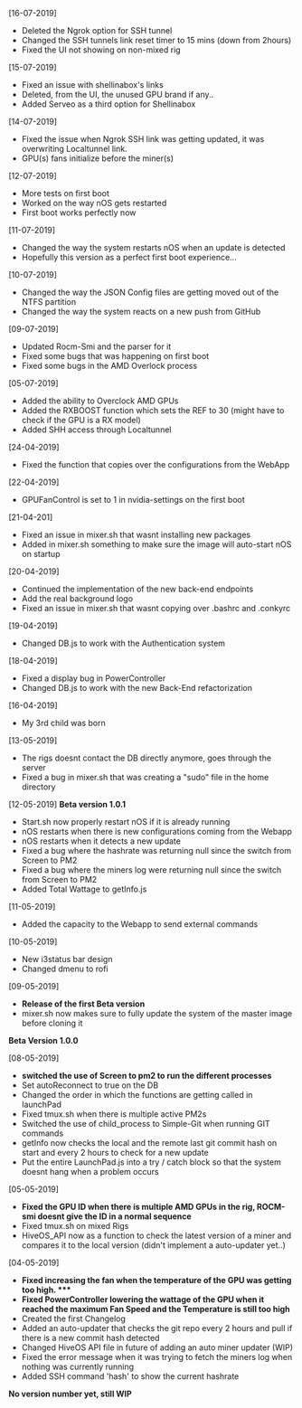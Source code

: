 [16-07-2019]
- Deleted the Ngrok option for SSH tunnel
- Changed the SSH tunnels link reset timer to 15 mins (down from 2hours)
- Fixed the UI not showing on non-mixed rig

[15-07-2019]
- Fixed an issue with shellinabox's links
- Deleted, from the UI, the unused GPU brand if any..
- Added Serveo as a third option for Shellinabox

[14-07-2019]
- Fixed the issue when Ngrok SSH link was getting updated, it was overwriting Localtunnel link.
- GPU(s) fans initialize before the miner(s)

[12-07-2019]
- More tests on first boot
- Worked on the way nOS gets restarted
- First boot works perfectly now 

[11-07-2019]
- Changed the way the system restarts nOS when an update is detected
- Hopefully this version as a perfect first boot experience...

[10-07-2019]
- Changed the way the JSON Config files are getting moved out of the NTFS partition
- Changed the way the system reacts on a new push from GitHub

[09-07-2019]
- Updated Rocm-Smi and the parser for it
- Fixed some bugs that was happening on first boot
- Fixed some bugs in the AMD Overlock process

[05-07-2019]

- Added the ability to Overclock AMD GPUs
- Added the RXBOOST function which sets the REF to 30 (might have to check if the GPU is a RX model)
- Added SHH access through Localtunnel

[24-04-2019]

- Fixed the function that copies over the configurations from the WebApp

[22-04-2019]

- GPUFanControl is set to 1 in nvidia-settings on the first boot

[21-04-201]

- Fixed an issue in mixer.sh that wasnt installing new packages
- Added in mixer.sh something to make sure the image will auto-start nOS on startup

[20-04-2019]

- Continued the implementation of the new back-end endpoints
- Add the real background logo
- Fixed an issue in mixer.sh that wasnt copying over .bashrc and .conkyrc

[19-04-2019]

- Changed DB.js to work with the Authentication system

[18-04-2019]

- Fixed a display bug in PowerController
- Changed DB.js to work with the new Back-End refactorization

[16-04-2019]

- My 3rd child was born

[13-05-2019]

- The rigs doesnt contact the DB directly anymore, goes through the server
- Fixed a bug in mixer.sh that was creating a "sudo" file in the home directory

[12-05-2019] **Beta version 1.0.1**

- Start.sh now properly restart nOS if it is already running
- nOS restarts when there is new configurations coming from the Webapp
- nOS restarts when it detects a new update
- Fixed a bug where the hashrate was returning null since the switch from Screen to PM2
- Fixed a bug where the miners log were returning null since the switch from Screen to PM2
- Added Total Wattage to getInfo.js

[11-05-2019]

- Added the capacity to the Webapp to send external commands

[10-05-2019]

- New i3status bar design
- Changed dmenu to rofi

[09-05-2019]

- **Release of the first Beta version**
- mixer.sh now makes sure to fully update the system of the master image before cloning it

**Beta Version 1.0.0**

[08-05-2019]

- **switched the use of Screen to pm2 to run the different processes**
- Set autoReconnect to true on the DB
- Changed the order in which the functions are getting called in launchPad
- Fixed tmux.sh when there is multiple active PM2s
- Switched the use of child_process to Simple-Git when running GIT commands
- getInfo now checks the local and the remote last git commit hash on start and every 2 hours to check for a new update
- Put the entire LaunchPad.js into a try / catch block so that the system doesnt hang when a problem occurs

[05-05-2019]

- **Fixed the GPU ID when there is multiple AMD GPUs in the rig, ROCM-smi doesnt give the ID in a normal sequence**
- Fixed tmux.sh on mixed Rigs
- HiveOS_API now as a function to check the latest version of a miner and compares it to the local version (didn't implement a auto-updater yet..)

[04-05-2019]

- **Fixed increasing the fan when the temperature of the GPU was getting too high. \*\*\***
- **Fixed PowerController lowering the wattage of the GPU when it reached the maximum Fan Speed and the Temperature is still too high**
- Created the first Changelog
- Added an auto-updater that checks the git repo every 2 hours and pull if there is a new commit hash detected
- Changed HiveOS API file in future of adding an auto miner updater (WIP)
- Fixed the error message when it was trying to fetch the miners log when nothing was currently running
- Added SSH command 'hash' to show the current hashrate

**No version number yet, still WIP**
